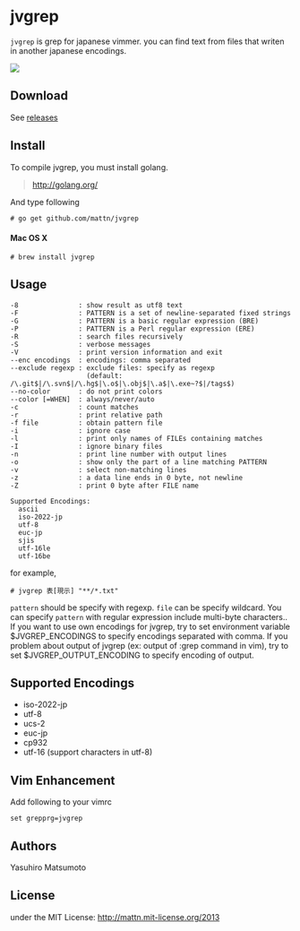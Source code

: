 jvgrep
======

`jvgrep` is grep for japanese vimmer. you can find text from files that writen in another japanese encodings.

![](http://go-gyazo.appspot.com/8a66f5af5f60da99.png)

Download
--------

See [releases](https://github.com/mattn/jvgrep/releases)

Install
-------

To compile jvgrep, you must install golang.

> http://golang.org/

And type following

    # go get github.com/mattn/jvgrep

#### Mac OS X

    # brew install jvgrep

Usage
-----

    -8               : show result as utf8 text
    -F               : PATTERN is a set of newline-separated fixed strings
    -G               : PATTERN is a basic regular expression (BRE)
    -P               : PATTERN is a Perl regular expression (ERE)
    -R               : search files recursively
    -S               : verbose messages
    -V               : print version information and exit
    --enc encodings  : encodings: comma separated
    --exclude regexp : exclude files: specify as regexp
                       (default: /\.git$|/\.svn$|/\.hg$|\.o$|\.obj$|\.a$|\.exe~?$|/tags$)
    --no-color       : do not print colors
    --color [=WHEN]  : always/never/auto
    -c               : count matches
    -r               : print relative path
    -f file          : obtain pattern file
    -i               : ignore case
    -l               : print only names of FILEs containing matches
    -I               : ignore binary files
    -n               : print line number with output lines
    -o               : show only the part of a line matching PATTERN
    -v               : select non-matching lines
    -z               : a data line ends in 0 byte, not newline
    -Z               : print 0 byte after FILE name
  
    Supported Encodings:
      ascii
      iso-2022-jp
      utf-8
      euc-jp
      sjis
      utf-16le
      utf-16be

for example,

    # jvgrep 表[現示] "**/*.txt"

`pattern` should be specify with regexp. `file` can be specify wildcard.
You can specify `pattern` with regular expression include multi-byte characters..
If you want to use own encodings for jvgrep, try to set environment variable $JVGREP_ENCODINGS to specify encodings separated with comma.
If you problem about output of jvgrep (ex: output of :grep command in vim), try to set $JVGREP_OUTPUT_ENCODING to specify encoding of output.

Supported Encodings
-------------------

* iso-2022-jp
* utf-8
* ucs-2
* euc-jp
* cp932
* utf-16 (support characters in utf-8)

Vim Enhancement
---------------

Add following to your vimrc

    set grepprg=jvgrep

Authors
-------

Yasuhiro Matsumoto

License
-------

under the MIT License: http://mattn.mit-license.org/2013

